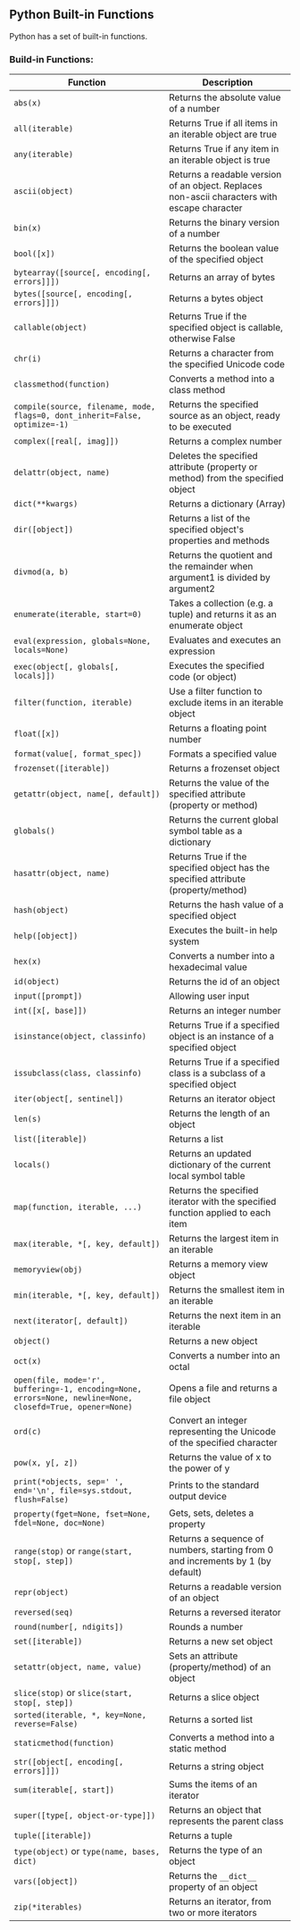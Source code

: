## Python Built-in Functions

Python has a set of built-in functions.


### Build-in Functions:

| Function               | Description                                                                 |
|------------------------|-----------------------------------------------------------------------------|
| `abs(x)`               | Returns the absolute value of a number                                      |
| `all(iterable)`        | Returns True if all items in an iterable object are true                    |
| `any(iterable)`        | Returns True if any item in an iterable object is true                      |
| `ascii(object)`        | Returns a readable version of an object. Replaces non-ascii characters with escape character |
| `bin(x)`               | Returns the binary version of a number                                      |
| `bool([x])`            | Returns the boolean value of the specified object                           |
| `bytearray([source[, encoding[, errors]]])` | Returns an array of bytes                                                   |
| `bytes([source[, encoding[, errors]]])`     | Returns a bytes object                                                      |
| `callable(object)`     | Returns True if the specified object is callable, otherwise False           |
| `chr(i)`               | Returns a character from the specified Unicode code                         |
| `classmethod(function)`| Converts a method into a class method                                       |
| `compile(source, filename, mode, flags=0, dont_inherit=False, optimize=-1)` | Returns the specified source as an object, ready to be executed             |
| `complex([real[, imag]])` | Returns a complex number                                                    |
| `delattr(object, name)`| Deletes the specified attribute (property or method) from the specified object |
| `dict(**kwargs)`       | Returns a dictionary (Array)                                                |
| `dir([object])`        | Returns a list of the specified object's properties and methods             |
| `divmod(a, b)`         | Returns the quotient and the remainder when argument1 is divided by argument2 |
| `enumerate(iterable, start=0)` | Takes a collection (e.g. a tuple) and returns it as an enumerate object     |
| `eval(expression, globals=None, locals=None)` | Evaluates and executes an expression                                        |
| `exec(object[, globals[, locals]])` | Executes the specified code (or object)                                     |
| `filter(function, iterable)` | Use a filter function to exclude items in an iterable object                |
| `float([x])`           | Returns a floating point number                                             |
| `format(value[, format_spec])` | Formats a specified value                                                   |
| `frozenset([iterable])` | Returns a frozenset object                                                  |
| `getattr(object, name[, default])` | Returns the value of the specified attribute (property or method)           |
| `globals()`            | Returns the current global symbol table as a dictionary                     |
| `hasattr(object, name)`| Returns True if the specified object has the specified attribute (property/method) |
| `hash(object)`         | Returns the hash value of a specified object                                |
| `help([object])`       | Executes the built-in help system                                           |
| `hex(x)`               | Converts a number into a hexadecimal value                                  |
| `id(object)`           | Returns the id of an object                                                 |
| `input([prompt])`      | Allowing user input                                                         |
| `int([x[, base]])`     | Returns an integer number                                                   |
| `isinstance(object, classinfo)` | Returns True if a specified object is an instance of a specified object     |
| `issubclass(class, classinfo)` | Returns True if a specified class is a subclass of a specified object       |
| `iter(object[, sentinel])` | Returns an iterator object                                                  |
| `len(s)`               | Returns the length of an object                                             |
| `list([iterable])`     | Returns a list                                                              |
| `locals()`             | Returns an updated dictionary of the current local symbol table             |
| `map(function, iterable, ...)` | Returns the specified iterator with the specified function applied to each item |
| `max(iterable, *[, key, default])` | Returns the largest item in an iterable                                     |
| `memoryview(obj)`      | Returns a memory view object                                                |
| `min(iterable, *[, key, default])` | Returns the smallest item in an iterable                                    |
| `next(iterator[, default])` | Returns the next item in an iterable                                        |
| `object()`             | Returns a new object                                                        |
| `oct(x)`               | Converts a number into an octal                                             |
| `open(file, mode='r', buffering=-1, encoding=None, errors=None, newline=None, closefd=True, opener=None)` | Opens a file and returns a file object                                      |
| `ord(c)`               | Convert an integer representing the Unicode of the specified character      |
| `pow(x, y[, z])`       | Returns the value of x to the power of y                                    |
| `print(*objects, sep=' ', end='\n', file=sys.stdout, flush=False)` | Prints to the standard output device                                        |
| `property(fget=None, fset=None, fdel=None, doc=None)` | Gets, sets, deletes a property                                              |
| `range(stop)` or `range(start, stop[, step])` | Returns a sequence of numbers, starting from 0 and increments by 1 (by default) |
| `repr(object)`         | Returns a readable version of an object                                     |
| `reversed(seq)`        | Returns a reversed iterator                                                 |
| `round(number[, ndigits])` | Rounds a number                                                             |
| `set([iterable])`      | Returns a new set object                                                    |
| `setattr(object, name, value)` | Sets an attribute (property/method) of an object                            |
| `slice(stop)` or `slice(start, stop[, step])` | Returns a slice object                                                      |
| `sorted(iterable, *, key=None, reverse=False)` | Returns a sorted list                                                       |
| `staticmethod(function)` | Converts a method into a static method                                     |
| `str([object[, encoding[, errors]]])` | Returns a string object                                                     |
| `sum(iterable[, start])` | Sums the items of an iterator                                               |
| `super([type[, object-or-type]])` | Returns an object that represents the parent class                          |
| `tuple([iterable])`    | Returns a tuple                                                             |
| `type(object)` or `type(name, bases, dict)` | Returns the type of an object                                               |
| `vars([object])`       | Returns the `__dict__` property of an object                                |
| `zip(*iterables)`      | Returns an iterator, from two or more iterators                             |


